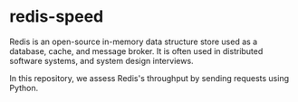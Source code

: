 # redis-speed

Redis is an open-source in-memory data structure store used as a database, cache, and message broker.
It is often used in distributed software systems, and system design interviews.

In this repository, we assess Redis's throughput by sending requests using Python.
